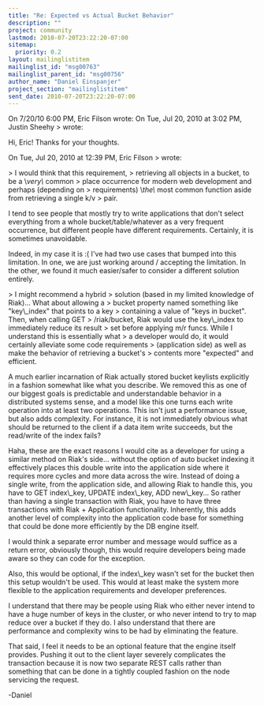 ```yaml
---
title: "Re: Expected vs Actual Bucket Behavior"
description: ""
project: community
lastmod: 2010-07-20T23:22:20-07:00
sitemap:
  priority: 0.2
layout: mailinglistitem
mailinglist_id: "msg00763"
mailinglist_parent_id: "msg00756"
author_name: "Daniel Einspanjer"
project_section: "mailinglistitem"
sent_date: 2010-07-20T23:22:20-07:00
---
```


 On 7/20/10 6:00 PM, Eric Filson wrote:
On Tue, Jul 20, 2010 at 3:02 PM, Justin Sheehy &gt; wrote:


 Hi, Eric! Thanks for your thoughts.

 On Tue, Jul 20, 2010 at 12:39 PM, Eric Filson &gt; wrote:

 &gt; I would think that this requirement,
 &gt; retrieving all objects in a bucket, to be a \\_very\\_ common
 &gt; place occurrence for modern web development and perhaps
 (depending on
 &gt; requirements) \\_the\\_ most common function aside from retrieving a
 single k/v
 &gt; pair.

 I tend to see people that mostly try to write applications that don't
 select everything from a whole bucket/table/whatever as a very
 frequent occurrence, but different people have different requirements.
 Certainly, it is sometimes unavoidable.


Indeed, in my case it is :(
I've had two use cases that bumped into this limitation. In one, we are 
just working around / accepting the limitation. In the other, we found 
it much easier/safer to consider a different solution entirely.


 &gt; I might recommend a hybrid
 &gt; solution (based in my limited knowledge of Riak)... What about
 allowing a
 &gt; bucket property named something like "key\\_index" that points to
 a key
 &gt; containing a value of "keys in bucket". Then, when calling GET
 &gt; /riak/bucket, Riak would use the key\\_index to immediately reduce
 its result
 &gt; set before applying m/r funcs. While I understand this is
 essentially what
 &gt; a developer would do, it would certainly alleviate some code
 requirements
 &gt; (application side) as well as make the behavior of retrieving a
 bucket's
 &gt; contents more "expected" and efficient.

 A much earlier incarnation of Riak actually stored bucket keylists
 explicitly in a fashion somewhat like what you describe. We removed
 this as one of our biggest goals is predictable and understandable
 behavior in a distributed systems sense, and a model like this one
 turns each write operation into at least two operations. This isn't
 just a performance issue, but also adds complexity. For instance, it
 is not immediately obvious what should be returned to the client if a
 data item write succeeds, but the read/write of the index fails?


Haha, these are the exact reasons I would cite as a developer for 
using a similar method on Riak's side... without the option of auto 
bucket indexing it effectively places this double write into the 
application side where it requires more cycles and more data across 
the wire. Instead of doing a single write, from the application side, 
and allowing Riak to handle this, you have to GET index\\_key, UPDATE 
index\\_key, ADD new\\_key... So rather than having a single transaction 
with Riak, you have to have three transactions with Riak + Application 
functionality. Inherently, this adds another level of complexity into 
the application code base for something that could be done more 
efficiently by the DB engine itself.


I would think a separate error number and message would suffice as a 
return error, obviously though, this would require developers being 
made aware so they can code for the exception.


Also, this would be optional, if the index\\_key wasn't set for the 
bucket then this setup wouldn't be used. This would at least make the 
system more flexible to the application requirements and developer 
preferences.


I understand that there may be people using Riak who either never intend 
to have a huge number of keys in the cluster, or who never intend to try 
to map reduce over a bucket if they do.
I also understand that there are performance and complexity wins to be 
had by eliminating the feature.


That said, I feel it needs to be an optional feature that the engine 
itself provides. Pushing it out to the client layer severely 
complicates the transaction because it is now two separate REST calls 
rather than something that can be done in a tightly coupled fashion on 
the node servicing the request.


-Daniel
